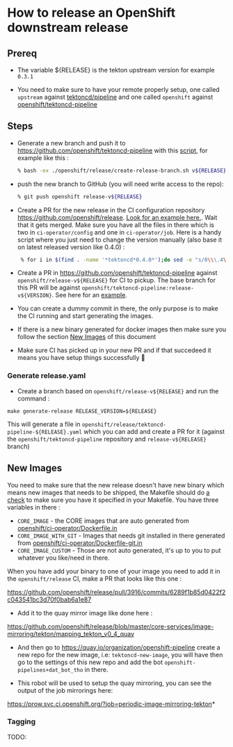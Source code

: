 # How to release an OpenShift downstream release

## Prereq

* The variable ${RELEASE} is the tekton upstream version for example `0.3.1`

* You need to make sure to have your remote properly setup, one called `upstream` against [tektoncd/pipeline](https://github.com/tektoncd/pipeline) and one called `openshift` against [openshift/tektoncd-pipeline](https://github.com/openshift/tektoncd-pipeline)

## Steps

* Generate a new branch and push it to <https://github.com/openshift/tektoncd-pipeline> with this [script](https://github.com/openshift/tektoncd-pipeline/blob/master/openshift/release/create-release-branch.sh), for example like this :

  ```bash
  % bash -ex ./openshift/release/create-release-branch.sh v${RELEASE} release-v${RELEASE}
  ```

* push the new branch to GitHub (you will need write access to the repo):

  ```bash
  % git push openshift release-v${RELEASE}
  ```

* Create a PR for the new release in the CI configuration repository <https://github.com/openshift/release>.
  [Look for an example here.](https://github.com/openshift/release/pull/3623). Wait that it gets merged. Make sure you have all the files in there which is two in `ci-operator/config` and one in `ci-operator/job`. Here is a handy script where you just need to change the version manually (also base it on latest released version like 0.4.0) :

  ```bash
   % for i in $(find . -name '*tektoncd*0.4.0*');do sed -e "s/0\\\.4\\\.0/0\\\.5\\\.2/g" -e "s/0.4.0/0.5.2/" $i > ${i/0.4.0/0.5.2};done
  ```

* Create a PR in <https://github.com/openshift/tektoncd-pipeline> against `openshift/release-v${RELEASE}` for CI to pickup. The base branch for this PR will be against `openshift/tektoncd-pipeline:release-v${VERSION}`. See here for an [example](https://github.com/openshift/tektoncd-pipeline/pull/26).

* You can create a dummy commit in there, the only purpose is to make the CI running and start generating the images.

* If there is a new binary generated for docker images then make sure you follow the section [New Images](#new-images) of this document

* Make sure CI has picked up in your new PR and if that succedeed it means you have setup things successfully 🎉

### Generate release.yaml

* Create a branch based on `openshift/release-v${RELEASE}` and run the command :

`make generate-release RELEASE_VERSION=${RELEASE}`

This will generate a file in `openshift/release/tektoncd-pipeline-${RELEASE}.yaml` which you can add and create a PR for it (against the `openshift/tektoncd-pipeline` repository and `release-v${RELEASE}` branch)

## New Images

You need to make sure that the new release doesn't have new binary which means new images that needs to be shipped, the Makefile should do [a check](https://github.com/openshift/tektoncd-pipeline/blob/02f43d3ef90435c2679b336a0ac9c08ff1d4dd9a/Makefile#L31) to make sure you have it specified in your Makefile. You have three variables in there :

* `CORE_IMAGE` - the CORE images that are auto generated from [openshift/ci-operator/Dockerfile.in](openshift/ci-operator/Dockerfile.in)
* `CORE_IMAGE_WITH_GIT` - Images that needs git installed in there generated from [openshift/ci-operator/Dockerfile-git.in](openshift/ci-operator/Dockerfile.in)
* `CORE_IMAGE_CUSTOM` - Those are not auto generated, it's up to you to put whatever you like/need in there.

When you have add your binary to one of your image you need to add it in the `openshift/release` CI, make a PR that looks like this one :

https://github.com/openshift/release/pull/3916/commits/6289f1b85d0422f2c043541bc3d70f0bab6a1e87

* Add it to the quay mirror image like done here :

https://github.com/openshift/release/blob/master/core-services/image-mirroring/tekton/mapping_tekton_v0_4_quay

* And then go to https://quay.io/organization/openshift-pipeline create a new repo for the new image, i.e: `tektoncd-new-image`, you will have then go to the settings of this new repo and add the bot `openshift-pipelines+dat_bot_tho` in there.

* This robot will be used to setup the quay mirroring, you can see the output of the job mirrorings here:

https://prow.svc.ci.openshift.org/?job=periodic-image-mirroring-tekton*


### Tagging

TODO:
